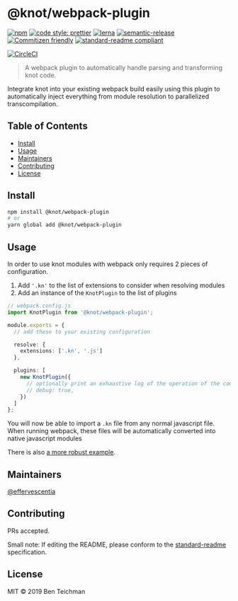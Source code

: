 # @knot/webpack-plugin

[![npm](https://img.shields.io/npm/v/@knot/webpack-plugin?style=flat-square)](http://npm.im/@knot/webpack-plugin)
[![code style: prettier](https://img.shields.io/badge/code_style-prettier-ff69b4.svg?style=flat-square)](https://github.com/prettier/prettier)
[![lerna](https://img.shields.io/badge/maintained%20with-lerna-cc00ff.svg?style=flat-square)](https://lerna.js.org/)
[![semantic-release](https://img.shields.io/badge/%20%20%F0%9F%93%A6%F0%9F%9A%80-semantic--release-e10079.svg?style=flat-square)](https://github.com/semantic-release/semantic-release)
[![Commitizen friendly](https://img.shields.io/badge/commitizen-friendly-brightgreen.svg?style=flat-square)](http://commitizen.github.io/cz-cli/)
[![standard-readme compliant](https://img.shields.io/badge/standard--readme-OK-green.svg?style=flat-square)](https://github.com/RichardLitt/standard-readme)

[![CircleCI](https://img.shields.io/circleci/build/gh/effervescentia/knot?style=flat-square&token=c6d265c2c3ae9fea01043c75299974616b6498b0)](https://circleci.com/gh/effervescentia/knot)

> A webpack plugin to automatically handle parsing and transforming knot code.

Integrate knot into your existing webpack build easily using this plugin to automatically inject everything from
module resolution to parallelized transcompilation.

## Table of Contents

- [Install](#install)
- [Usage](#usage)
- [Maintainers](#maintainers)
- [Contributing](#contributing)
- [License](#license)

## Install

```sh
npm install @knot/webpack-plugin
# or
yarn global add @knot/webpack-plugin
```

## Usage

In order to use knot modules with webpack only requires 2 pieces of configuration.

1. Add `'.kn'` to the list of extensions to consider when resolving modules
1. Add an instance of the `KnotPlugin` to the list of plugins

```ts
// webpack.config.js
import KnotPlugin from '@knot/webpack-plugin';

module.exports = {
  // add these to your existing configuration

  resolve: {
    extensions: ['.kn', '.js']
  },

  plugins: [
    new KnotPlugin({
      // optionally print an exhaustive log of the operation of the compiler
      // debug: true,
    })
  ]
};
```

You will now be able to import a `.kn` file from any normal javascript file.
When running webpack, these files will be automatically converted into native javascript modules

There is also [a more robust example](https://github.com/effervescentia/knot/tree/master/examples/webpack-react).

## Maintainers

[@effervescentia](https://github.com/effervescentia)

## Contributing

PRs accepted.

Small note: If editing the README, please conform to the [standard-readme](https://github.com/RichardLitt/standard-readme) specification.

## License

MIT © 2019 Ben Teichman
